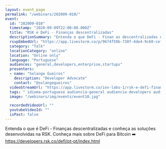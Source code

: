```yaml
---
layout: event_page
permalink: "/webinars/202009-010/"
event:
  id: "202009-010"
  timestamp: "2020-09-09T22:00:00.000Z"
  title: "RSK e DeFi - Finanças descentralizadas"
  descriptionSummary: "Entenda o que DeFi - Finan as descentralizadas e conhe a as solu es desenvolvidas na RSK. Conhe a mais sobre DeFi para Bitcoin https develo…"
  rsvpEmbedUrl: "https://app.livestorm.co/p/9674f59b-730f-4de4-9c60-cefce84fde06/form"
  category: "Talk"
  locationCategory: "online"
  location: "Online only"
  language: "Portuguese"
  audiences: "general,developers,enterprise,startups"
  presenters:
  - name: "Solange Gueiros"
    description: "Developer Advocate"
    contact: "@solangegueiros"
  videoStreamUrl: "https://app.livestorm.co/iov-labs-1/rsk-e-defi-financas-descentralizadas"
  tags: " idioma-portuguese audiencia-general audiencia-developers audiencia-enterprise audiencia-startups"
  image: "/webinars/img/events/event10.jpg"

  recordedVideoUrl: ""
  youtubeVideoId: ""
  isPast: false
---
```



Entenda o que é DeFi - Finanças descentralizadas e conheça as soluções desenvolvidas na RSK.
Conheça mais sobre DeFi para Bitcoin ➡️ https://developers.rsk.co/defi/pt-pt/index.html

